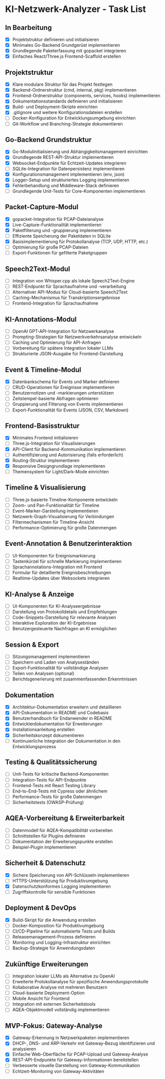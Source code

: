 <!-- Version: 0.1.0 | Last Updated: 2024-06-19 14:30:00 UTC -->


# KI-Netzwerk-Analyzer - Task List

## In Bearbeitung
- [x] Projektstruktur definieren und initialisieren
- [x] Minimales Go-Backend Grundgerüst implementieren
- [x] Grundlegende Paketerfassung mit gopacket integrieren
- [x] Einfaches React/Three.js Frontend-Scaffold erstellen

## Projektstruktur
- [x] Klare modulare Struktur für das Projekt festlegen
- [x] Backend-Ordnerstruktur (cmd, internal, pkg) implementieren
- [x] Frontend-Ordnerstruktur (components, services, hooks) implementieren
- [x] Dokumentationsstandards definieren und initialisieren
- [x] Build- und Deployment-Skripte einrichten
- [x] .gitignore und weitere Konfigurationsdateien erstellen
- [ ] Docker-Konfiguration für Entwicklungsumgebung einrichten
- [ ] Git-Workflow und Branching-Strategie dokumentieren

## Go-Backend Grundstruktur
- [x] Go-Modulinitialisierung und Abhängigkeitsmanagement einrichten
- [x] Grundlegende REST-API-Struktur implementieren
- [x] Websocket-Endpunkte für Echtzeit-Updates integrieren
- [ ] SQLite-Integration für Datenpersistenz implementieren
- [x] Konfigurationsmanagement implementieren (env, json)
- [x] Logger-Setup und strukturiertes Logging implementieren
- [x] Fehlerbehandlung und Middleware-Stack definieren
- [ ] Grundlegende Unit-Tests für Core-Komponenten implementieren

## Packet-Capture-Modul
- [x] gopacket-Integration für PCAP-Dateianalyse
- [x] Live-Capture-Funktionalität implementieren
- [x] Paketfilterung und -gruppierung implementieren
- [ ] Effiziente Speicherung der Paketdaten in SQLite
- [x] Basisimplementierung für Protokollanalyse (TCP, UDP, HTTP, etc.)
- [ ] Optimierung für große PCAP-Dateien
- [ ] Export-Funktionen für gefilterte Paketgruppen

## Speech2Text-Modul
- [ ] Integration von Whisper.cpp als lokale Speech2Text-Engine
- [ ] REST-Endpunkt für Sprachaufnahme und -verarbeitung
- [ ] Alternativer API-Modus für Cloud-basierte Speech2Text
- [ ] Caching-Mechanismus für Transkriptionsergebnisse
- [ ] Frontend-Integration für Sprachaufnahme

## KI-Annotations-Modul
- [ ] OpenAI GPT-API-Integration für Netzwerkanalyse
- [ ] Prompting-Strategien für Netzwerkverkehrsanalyse entwickeln
- [ ] Caching und Optimierung für API-Anfragen
- [ ] Vorbereitung für spätere Integration lokaler LLMs
- [ ] Strukturierte JSON-Ausgabe für Frontend-Darstellung

## Event & Timeline-Modul
- [x] Datenbankschema für Events und Marker definieren
- [ ] CRUD-Operationen für Ereignisse implementieren
- [ ] Benutzernotizen und -markierungen unterstützen
- [ ] Zeitstempel-basierte Abfragen optimieren
- [ ] Gruppierung und Filterung von Events implementieren
- [ ] Export-Funktionalität für Events (JSON, CSV, Markdown)

## Frontend-Basisstruktur
- [x] Minimales Frontend initialisieren
- [ ] Three.js-Integration für Visualisierungen
- [x] API-Client für Backend-Kommunikation implementieren
- [ ] Authentifizierung und Autorisierung (falls erforderlich)
- [x] Routing-Struktur implementieren
- [x] Responsive Designgrundlage implementieren
- [ ] Themensystem für Light/Dark-Mode einrichten

## Timeline & Visualisierung
- [ ] Three.js-basierte Timeline-Komponente entwickeln
- [ ] Zoom- und Pan-Funktionalität für Timeline
- [ ] Event-Marker-Darstellung implementieren
- [ ] Netzwerk-Graph-Visualisierung für Verbindungen
- [ ] Filtermechanismen für Timeline-Ansicht
- [ ] Performance-Optimierung für große Datenmengen

## Event-Annotation & Benutzerinteraktion
- [ ] UI-Komponenten für Ereignismarkierung
- [ ] Tastenkürzel für schnelle Markierung implementieren
- [ ] Sprachannotations-Integration mit Frontend
- [ ] Formular für detaillierte Ereignisbeschreibungen
- [ ] Realtime-Updates über Websockets integrieren

## KI-Analyse & Anzeige
- [ ] UI-Komponenten für KI-Analyseergebnisse
- [ ] Darstellung von Protokolldetails und Empfehlungen
- [ ] Code-Snippets-Darstellung für relevante Analysen
- [ ] Interaktive Exploration der KI-Ergebnisse
- [ ] Benutzergesteuerte Nachfragen an KI ermöglichen

## Session & Export
- [ ] Sitzungsmanagement implementieren
- [ ] Speichern und Laden von Analyseständen
- [ ] Export-Funktionalität für vollständige Analysen
- [ ] Teilen von Analysen (optional)
- [ ] Berichtsgenerierung mit zusammenfassenden Erkenntnissen

## Dokumentation
- [x] Architektur-Dokumentation erweitern und detaillieren
- [x] API-Dokumentation in README und Codebasis
- [x] Benutzerhandbuch für Endanwender in README
- [x] Entwicklerdokumentation für Erweiterungen
- [x] Installationsanleitung erstellen
- [x] Sicherheitskonzept dokumentieren
- [ ] Kontinuierliche Integration der Dokumentation in den Entwicklungsprozess

## Testing & Qualitätssicherung
- [ ] Unit-Tests für kritische Backend-Komponenten
- [ ] Integration-Tests für API-Endpunkte
- [ ] Frontend-Tests mit React Testing Library
- [ ] End-to-End-Tests mit Cypress oder ähnlichem
- [ ] Performance-Tests für große Datenmengen
- [ ] Sicherheitstests (OWASP-Prüfung)

## AQEA-Vorbereitung & Erweiterbarkeit
- [ ] Datenmodell für AQEA-Kompatibilität vorbereiten
- [ ] Schnittstellen für Plugins definieren
- [ ] Dokumentation der Erweiterungspunkte erstellen
- [ ] Beispiel-Plugin implementieren

## Sicherheit & Datenschutz
- [x] Sichere Speicherung von API-Schlüsseln implementieren
- [ ] HTTPS-Unterstützung für Produktivumgebung
- [x] Datenschutzkonformes Logging implementieren
- [ ] Zugriffskontrolle für sensible Funktionen

## Deployment & DevOps
- [x] Build-Skript für die Anwendung erstellen
- [ ] Docker-Komposition für Produktivumgebung
- [ ] CI/CD-Pipeline für automatisierte Tests und Builds
- [ ] Releasemanagement-Prozess definieren
- [ ] Monitoring und Logging-Infrastruktur einrichten
- [ ] Backup-Strategie für Anwendungsdaten

## Zukünftige Erweiterungen
- [ ] Integration lokaler LLMs als Alternative zu OpenAI
- [ ] Erweiterte Protokollanalyse für spezifische Anwendungsprotokolle
- [ ] Kollaborative Analyse mit mehreren Benutzern
- [ ] Cloud-basierte Deployment-Option
- [ ] Mobile Ansicht für Frontend
- [ ] Integration mit externen Sicherheitstools
- [ ] AQEA-Objektmodell vollständig implementieren

## MVP-Fokus: Gateway-Analyse
- [x] Gateway-Erkennung in Netzwerkpaketen implementieren
- [x] DHCP-, DNS- und ARP-Verkehr mit Gateway-Bezug identifizieren und analysieren
- [x] Einfache Web-Oberfläche für PCAP-Upload und Gateway-Analyse
- [x] REST-API-Endpunkte für Gateway-Informationen bereitstellen
- [ ] Verbesserte visuelle Darstellung von Gateway-Kommunikation
- [ ] Echtzeit-Monitoring von Gateway-Aktivitäten 